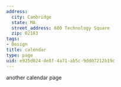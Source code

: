 ```yaml
---
address:
  city: Cambridge
  state: MA
  street_address: 600 Technology Square
  zip: 02183
tags:
- Design
title: calendar
type: page
uid: e925d024-de8f-4a71-ab5c-9dd07212b19c
---
```

another calendar page